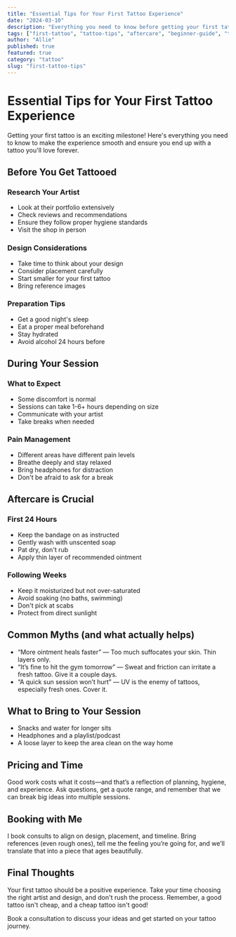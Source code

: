 ```yaml
---
title: "Essential Tips for Your First Tattoo Experience"
date: "2024-03-10"
description: "Everything you need to know before getting your first tattoo, from choosing the right artist to proper aftercare."
tags: ["first-tattoo", "tattoo-tips", "aftercare", "beginner-guide", "tattoo-advice"]
author: "Allie"
published: true
featured: true
category: "tattoo"
slug: "first-tattoo-tips"
---
```


# Essential Tips for Your First Tattoo Experience

Getting your first tattoo is an exciting milestone! Here's everything you need to know to make the experience smooth and ensure you end up with a tattoo you'll love forever.

## Before You Get Tattooed

### Research Your Artist
- Look at their portfolio extensively
- Check reviews and recommendations
- Ensure they follow proper hygiene standards
- Visit the shop in person

### Design Considerations
- Take time to think about your design
- Consider placement carefully
- Start smaller for your first tattoo
- Bring reference images

### Preparation Tips
- Get a good night's sleep
- Eat a proper meal beforehand
- Stay hydrated
- Avoid alcohol 24 hours before

## During Your Session

### What to Expect
- Some discomfort is normal
- Sessions can take 1-6+ hours depending on size
- Communicate with your artist
- Take breaks when needed

### Pain Management
- Different areas have different pain levels
- Breathe deeply and stay relaxed
- Bring headphones for distraction
- Don't be afraid to ask for a break

## Aftercare is Crucial

### First 24 Hours
- Keep the bandage on as instructed
- Gently wash with unscented soap
- Pat dry, don't rub
- Apply thin layer of recommended ointment

### Following Weeks
- Keep it moisturized but not over-saturated
- Avoid soaking (no baths, swimming)
- Don't pick at scabs
- Protect from direct sunlight

## Common Myths (and what actually helps)

- “More ointment heals faster” — Too much suffocates your skin. Thin layers only.
- “It’s fine to hit the gym tomorrow” — Sweat and friction can irritate a fresh tattoo. Give it a couple days.
- “A quick sun session won’t hurt” — UV is the enemy of tattoos, especially fresh ones. Cover it.

## What to Bring to Your Session

- Snacks and water for longer sits
- Headphones and a playlist/podcast
- A loose layer to keep the area clean on the way home

## Pricing and Time

Good work costs what it costs—and that’s a reflection of planning, hygiene, and experience. Ask questions, get a quote range, and remember that we can break big ideas into multiple sessions.

## Booking with Me

I book consults to align on design, placement, and timeline. Bring references (even rough ones), tell me the feeling you’re going for, and we’ll translate that into a piece that ages beautifully.

## Final Thoughts

Your first tattoo should be a positive experience. Take your time choosing the right artist and design, and don't rush the process. Remember, a good tattoo isn't cheap, and a cheap tattoo isn't good!

Book a consultation to discuss your ideas and get started on your tattoo journey.
